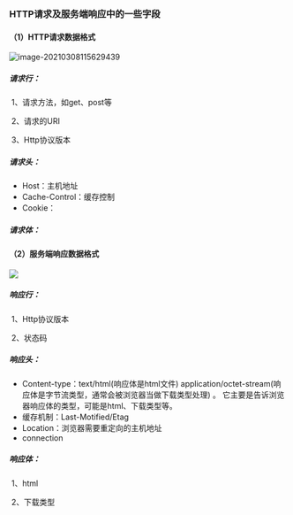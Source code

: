 ### HTTP请求及服务端响应中的一些字段

#### （1）HTTP请求数据格式

![image-20210308115629439](F:\Git仓库\前端面试常考点\面试常考知识点总结\img\image-20210308115629439.png)

##### 	请求行：

​		1、请求方法，如get、post等

​		2、请求的URI

​		3、Http协议版本

##### 	请求头：

- Host：主机地址
- Cache-Control：缓存控制
- Cookie：

##### 	请求体：

#### （2）服务端响应数据格式

![](F:\Git仓库\前端面试常考点\面试常考知识点总结\img\Snipaste_2021-02-02_20-00-16.png)

##### 	响应行：

​		1、Http协议版本

​		2、状态码

##### 	响应头：

- Content-type：text/html(响应体是html文件) application/octet-stream(响应体是字节流类型，通常会被浏览器当做下载类型处理)  。 它主要是告诉浏览器响应体的类型，可能是html、下载类型等。
- 缓存机制：Last-Motified/Etag
- Location：浏览器需要重定向的主机地址
- connection

##### 	响应体：

​		1、html

​		2、下载类型